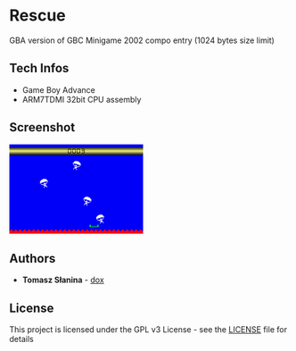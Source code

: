 # Rescue
GBA version of GBC Minigame 2002 compo entry (1024 bytes size limit)
## Tech Infos
* Game Boy Advance
* ARM7TDMI 32bit CPU assembly
## Screenshot
![Screenshot](rescue.png)
## Authors
* **Tomasz Słanina** - [dox](https://github.com/tslanina)
## License
This project is licensed under the GPL v3 License - see the [LICENSE](LICENSE) file for details
